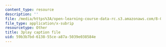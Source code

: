 ```yaml
---
content_type: resource
description: ''
file: /media/https%3A/open-learning-course-data-rc.s3.amazonaws.com/8-01sc-classical-mechanics-fall-2016/59b3b7bd613855cea87a5039e038584e_pb5hUGBjS3A.vtt
file_type: application/x-subrip
resourcetype: Other
title: 3play caption file
uid: 59b3b7bd-6138-55ce-a87a-5039e038584e
---
```

